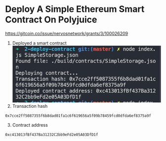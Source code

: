 # Deploy A Simple Ethereum Smart Contract On Polyjuice

https://gitcoin.co/issue/nervosnetwork/grants/3/100026209

1. Deployed a smart contract <br /> ![](./deployed.png)
2. Transaction hash

```
0x7cce2ff5087355f6b8dad01fa1c6f619656a5f09b78459fcd0dfda6ef8375a9f
```

3. Contract address

```
0xc413013fBf437Ba31232C2bb9eFd2e05A03DfD1f
```
